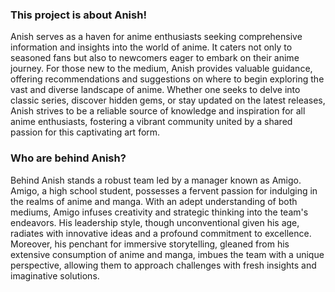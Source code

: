 ### **This project is about Anish!** 

Anish serves as a haven for anime enthusiasts seeking comprehensive information and insights into the world of anime. It caters not only to seasoned fans but also to newcomers eager to embark on their anime journey. For those new to the medium, Anish provides valuable guidance, offering recommendations and suggestions on where to begin exploring the vast and diverse landscape of anime. Whether one seeks to delve into classic series, discover hidden gems, or stay updated on the latest releases, Anish strives to be a reliable source of knowledge and inspiration for all anime enthusiasts, fostering a vibrant community united by a shared passion for this captivating art form.

### Who are behind Anish?

Behind Anish stands a robust team led by a manager known as Amigo. Amigo, a high school student, possesses a fervent passion for indulging in the realms of anime and manga. With an adept understanding of both mediums, Amigo infuses creativity and strategic thinking into the team's endeavors. His leadership style, though unconventional given his age, radiates with innovative ideas and a profound commitment to excellence. Moreover, his penchant for immersive storytelling, gleaned from his extensive consumption of anime and manga, imbues the team with a unique perspective, allowing them to approach challenges with fresh insights and imaginative solutions.
